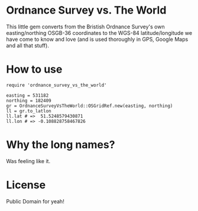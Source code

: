 # Ordnance Survey vs. The World

This little gem converts from the Bristish Ordnance Survey's own
easting/northing OSGB-36 coordinates to the WGS-84 latitude/longitude
we have come to know and love (and is used thoroughly in GPS,
Google Maps and all that stuff).

# How to use

    require 'ordnance_survey_vs_the_world'

    easting = 531182
    northing = 182409
    gr = OrdnanceSurveyVsTheWorld::OSGridRef.new(easting, northing)
    ll = gr.to_latlon
    ll.lat # =>  51.5248579430871
    ll.lon # => -0.108828758467826

# Why the long names?

Was feeling like it.

# License

Public Domain for yeah!
